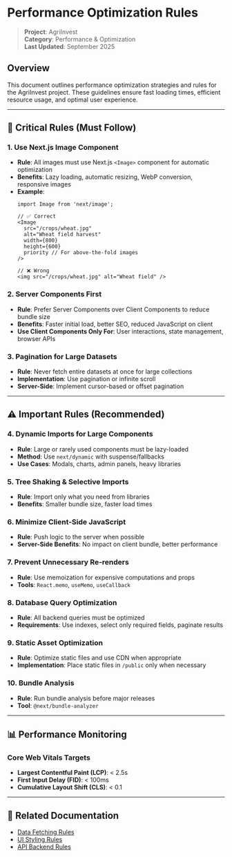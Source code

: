# Performance Optimization Rules

> **Project**: AgriInvest  
> **Category**: Performance & Optimization  
> **Last Updated**: September 2025

## Overview

This document outlines performance optimization strategies and rules for the AgriInvest project. These guidelines ensure fast loading times, efficient resource usage, and optimal user experience.

---

## 🚨 Critical Rules (Must Follow)

### 1. Use Next.js Image Component
- **Rule**: All images must use Next.js `<Image>` component for automatic optimization
- **Benefits**: Lazy loading, automatic resizing, WebP conversion, responsive images
- **Example**:
  ```tsx
  import Image from 'next/image';
  
  // ✅ Correct
  <Image 
    src="/crops/wheat.jpg" 
    alt="Wheat field harvest" 
    width={800} 
    height={600}
    priority // For above-the-fold images
  />
  
  // ❌ Wrong
  <img src="/crops/wheat.jpg" alt="Wheat field" />
  ```

### 2. Server Components First
- **Rule**: Prefer Server Components over Client Components to reduce bundle size
- **Benefits**: Faster initial load, better SEO, reduced JavaScript on client
- **Use Client Components Only For**: User interactions, state management, browser APIs

### 3. Pagination for Large Datasets
- **Rule**: Never fetch entire datasets at once for large collections
- **Implementation**: Use pagination or infinite scroll
- **Server-Side**: Implement cursor-based or offset pagination

---

## ⚠️ Important Rules (Recommended)

### 4. Dynamic Imports for Large Components
- **Rule**: Large or rarely used components must be lazy-loaded
- **Method**: Use `next/dynamic` with suspense/fallbacks
- **Use Cases**: Modals, charts, admin panels, heavy libraries

### 5. Tree Shaking & Selective Imports
- **Rule**: Import only what you need from libraries
- **Benefits**: Smaller bundle size, faster load times

### 6. Minimize Client-Side JavaScript
- **Rule**: Push logic to the server when possible
- **Server-Side Benefits**: No impact on client bundle, better performance

### 7. Prevent Unnecessary Re-renders
- **Rule**: Use memoization for expensive computations and props
- **Tools**: `React.memo`, `useMemo`, `useCallback`

### 8. Database Query Optimization
- **Rule**: All backend queries must be optimized
- **Requirements**: Use indexes, select only required fields, paginate results

### 9. Static Asset Optimization
- **Rule**: Optimize static files and use CDN when appropriate
- **Implementation**: Place static files in `/public` only when necessary

### 10. Bundle Analysis
- **Rule**: Run bundle analysis before major releases
- **Tool**: `@next/bundle-analyzer`

---

## 📊 Performance Monitoring

### Core Web Vitals Targets
- **Largest Contentful Paint (LCP)**: < 2.5s
- **First Input Delay (FID)**: < 100ms  
- **Cumulative Layout Shift (CLS)**: < 0.1

---

## 🔗 Related Documentation

- [Data Fetching Rules](./data_fetching.md)
- [UI Styling Rules](./ui_styling.md)
- [API Backend Rules](./api_backend.md)
